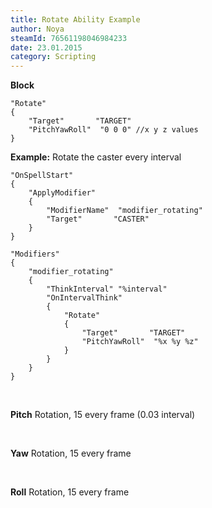 ```yaml
---
title: Rotate Ability Example
author: Noya
steamId: 76561198046984233
date: 23.01.2015
category: Scripting
---
```


**Block**
~~~
"Rotate"
{
    "Target"       "TARGET"
    "PitchYawRoll"	"0 0 0" //x y z values
}
~~~

**Example:** Rotate the caster every interval
~~~
"OnSpellStart"
{
    "ApplyModifier"
    {
        "ModifierName"	"modifier_rotating"
        "Target"       "CASTER"
    }
}

"Modifiers"
{ 
    "modifier_rotating"
    {
        "ThinkInterval" "%interval"	
        "OnIntervalThink"
        {
            "Rotate"
            {
                "Target"       "TARGET"
                "PitchYawRoll"	"%x %y %z"
            }
        }
    }
}
~~~

<br />

**Pitch** Rotation, 15 every frame (0.03 interval)

<Gfycat id="BothImpureHeterodontosaurus" />

<br />

**Yaw** Rotation, 15 every frame

<Gfycat id="MemorableAcceptableDikdik" />

<br />

**Roll** Rotation, 15 every frame

<Gfycat id="GraciousWebbedHamadryad" />

